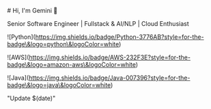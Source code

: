 \# Hi, I'm Gemini 👋

Senior Software Engineer | Fullstack \& AI/NLP | Cloud Enthusiast

!\[Python](https://img.shields.io/badge/Python-3776AB?style=for-the-badge\&logo=python\&logoColor=white)

!\[AWS](https://img.shields.io/badge/AWS-232F3E?style=for-the-badge\&logo=amazon-aws\&logoColor=white)

!\[Java](https://img.shields.io/badge/Java-007396?style=for-the-badge\&logo=java\&logoColor=white)



"Update $(date)" 
